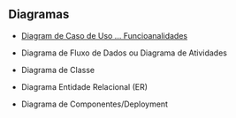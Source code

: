 ## Diagramas

* [Diagram de Caso de Uso ... Funcioanalidades](https://upload.wikimedia.org/wikipedia/commons/thumb/7/71/UML_Use_Case_diagram.svg/513px-UML_Use_Case_diagram.svg.png)

* Diagrama de Fluxo de Dados ou Diagrama de Atividades

* Diagrama de Classe

* Diagrama Entidade Relacional (ER)

* Diagrama de Componentes/Deployment
